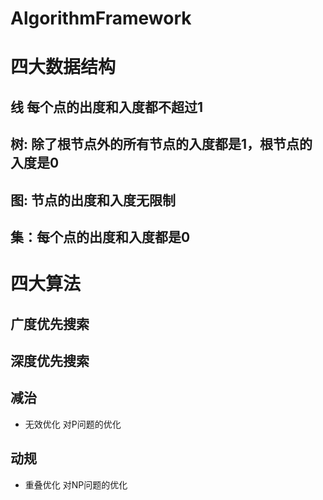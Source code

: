 # AlgorithmFramework

# 四大数据结构
## 线 每个点的出度和入度都不超过1


## 树: 除了根节点外的所有节点的入度都是1，根节点的入度是0


## 图: 节点的出度和入度无限制

## 集：每个点的出度和入度都是0

# 四大算法

## 广度优先搜索


## 深度优先搜索


## 减治
- 无效优化 对P问题的优化

## 动规
- 重叠优化 对NP问题的优化